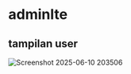 # adminlte

## tampilan user
![Screenshot 2025-06-10 203506](https://github.com/user-attachments/assets/dfb4c0da-55e0-45fa-aef7-29467f66f9d1)
